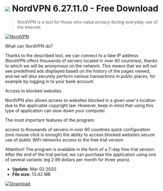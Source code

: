 # ![](https://cdn.softexe.net/static/icon/9/nordvpn-8279.png) NordVPN 6.27.11.0 - Free Download

> NordVPN is a tool for those who value privacy during everyday use of the Internet.

[![NordVPN](https://gallery.dpcdn.pl/imgc/Tools/90940/g_-_420x350_1.5_-_x28c3d76f-51f7-4f02-93dc-c59873b3e58d.jpg)](https://softexe.net/win/security-privacy/data-protection/nordvpn:hbga.html)

What can NordVPN do?
 
 Thanks to the described tool, we can connect to a fake IP address (NordVPN offers thousands of servers located in over 60 countries), thanks to which we will be anonymous on the network. This means that we will not see predefined ads displayed based on the history of the pages viewed, and we will also securely perform various transactions in public places, for example by logging in to your bank account.
 
 Access to blocked websites
 
 NordVPN also allows access to websites blocked in a given user's location due to the applicable copyright law. However, keep in mind that using this type of application can slow down your computer.
 
 The most important features of the program:
 
 access to thousands of servers in over 60 countries
 quick configuration (one mouse click is enough)
 the ability to access blocked websites
 secure use of public WiFi networks
 access to the free trial version
 
 Attention! 
 The program is available in the form of a 7-day free trial version. After the end of the trial period, we can purchase the application using one of several variants (eg 2.99 dollars per month for three years).


- **Update:** Mar 02 2020
- **File size:** 13.42 MB

[![Download](https://cdn.softexe.net/static/img/download.png)](https://softexe.net/win/security-privacy/data-protection/nordvpn:hbga.html)

